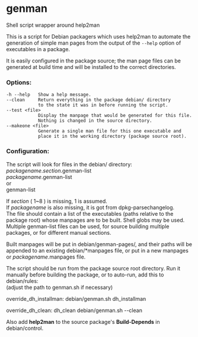 # genman
Shell script wrapper around help2man

This is a script for Debian packagers which uses help2man to automate
the generation of simple man pages from the output of the `--help` option
of executables in a package.

It is easily configured in the package source;
the man page files can be generated at build time
and will be installed to the correct directories.

### Options:
    -h --help   Show a help message.
    --clean     Return everything in the package debian/ directory
                to the state it was in before running the script.
    --test <file>
                Display the manpage that would be generated for this file.
                Nothing is changed in the source directory.
    --makeone <file>
                Generate a single man file for this one executable and
                place it in the working directory (package source root).

### Configuration:

The script will look for files in the debian/ directory:<br>
*packagename*.*section*.genman-list<br>
*packagename*.genman-list<br>
or<br>
genman-list

If *section* ( 1~8 ) is missing, 1 is assumed.<br>
If *packagename* is also missing, it is got from dpkg-parsechangelog.<br>
The file should contain a list of the executables
(paths relative to the package root) whose manpages are to be built.
Shell globs may be used.
Multiple genman-list files can be used, for source building
multiple packages, or for different manual sections.

Built manpages will be put in debian/genman-pages/, and
their paths will be appended to an existing debian/\*manpages file,
or put in a new manpages or *packagename*.manpages file.

The script should be run from the package source root directory.
Run it manually before building the package,
or to auto-run, add this to debian/rules:<br>
(adjust the path to genman.sh if necessary)

override_dh_installman:
	debian/genman.sh
	dh_installman

override_dh_clean:
	dh_clean
	debian/genman.sh --clean

Also add **help2man** to the source package's **Build-Depends** in debian/control.


